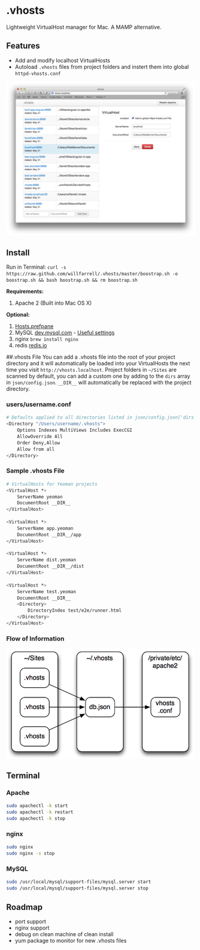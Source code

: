 # .vhosts
Lightweight VirtualHost manager for Mac. A MAMP alternative.

## Features
- Add and modify localhost VirtualHosts
- Autoload `.vhosts` files from project folders and instert them into global `httpd-vhosts.conf`

![Alt text][screenshot]

## Install
Run in Terminal: `curl -s https://raw.github.com/willfarrell/.vhosts/master/boostrap.sh -o boostrap.sh && bash boostrap.sh && rm boostrap.sh`

**Requirements:**

1. Apache 2 (Built into Mac OS X)

**Optional:**

1. [Hosts.prefpane](https://github.com/specialunderwear/Hosts.prefpane/downloads)
2. MySQL [dev.mysql.com](https://dev.mysql.com/downloads/mysql/) - [Useful settings](http://www.sequelpro.com/docs/Where_are_MySQLs_Files)
3. nginx `brew install nginx`
4. redis [redis.io](http://redis.io/download)


##.vhosts File
You can add a .vhosts file into the root of your project directory and it will automatically be loaded into your VirtualHosts the next time you visit `http://vhosts.localhost`. Project folders in `~/Sites` are scanned by default, you can add a custom one by adding to the `dirs` array in `json/config.json`. `__DIR__` will automatically be replaced with the project directory.

### users/username.conf
```bash
# Defaults applied to all directories listed in json/config.json['dirs']
<Directory "/Users/username/.vhosts">
    Options Indexes MultiViews Includes ExecCGI
    AllowOverride All
    Order Deny,Allow
    Allow from all
</Directory>
```

### Sample .vhosts File
```bash
# VirtualHosts for Yeoman projects
<VirtualHost *>
    ServerName yeoman
    DocumentRoot __DIR__
</VirtualHost>

<VirtualHost *>
    ServerName app.yeoman
    DocumentRoot __DIR__/app
</VirtualHost>

<VirtualHost *>
    ServerName dist.yeoman
    DocumentRoot __DIR__/dist
</VirtualHost>

<VirtualHost *>
    ServerName test.yeoman
    DocumentRoot __DIR__
    <Directory>
        DirectoryIndex test/e2e/runner.html
    </Directory>
</VirtualHost>
```

### Flow of Information
![Alt text][process]

## Terminal
### Apache
```bash
sudo apachectl -k start
sudo apachectl -k restart
sudo apachectl -k stop
```

### nginx
```bash
sudo nginx
sudo nginx -s stop
```

### MySQL
```bash
sudo /usr/local/mysql/support-files/mysql.server start
sudo /usr/local/mysql/support-files/mysql.server stop
```
## Roadmap
- port support
- nginx support
- debug on clean machine of clean install
- yum package to monitor for new .vhosts files

[process]: ./screenshots/process.png "Flow of VirtualHost settings"
[screenshot]: ./screenshots/screenshot.png "Screenshot of .vhosts Dashboard"
